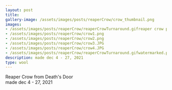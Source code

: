 ```yaml
---
layout: post
title: 
gallery-image: /assets/images/posts/reaperCrow/crow_thumbnail.png
images: 
- /assets/images/posts/reaperCrow/reaperCrowTurnaround.gifreaper crow photoset 
- /assets/images/posts/reaperCrow/crow1.png
- /assets/images/posts/reaperCrow/crow2.png
- /assets/images/posts/reaperCrow/crow3.JPG
- /assets/images/posts/reaperCrow/crow4.JPG
- /assets/images/posts/reaperCrow/reaperCrowTurnaround.gifwatermarked.png
description: made dec 4 - 27, 2021
type: wool
---
```


Reaper Crow from Death's Door <br> 
made dec 4 - 27, 2021
